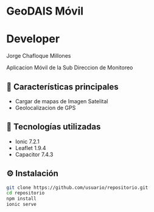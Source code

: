 # GeoDAIS Móvil

# Developer
Jorge Chafloque Millones

Aplicacion Móvil de la Sub Direccion de Monitoreo

## 🚀 Características principales
- Cargar de mapas de Imagen Satelital
- Geolocalizacion de GPS


## 🧰 Tecnologías utilizadas
- Ionic 7.2.1
- Leaflet 1.9.4
- Capacitor 7.4.3

## ⚙️ Instalación
```bash
git clone https://github.com/usuario/repositorio.git
cd repositorio
npm install
ionic serve

